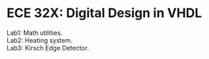 ECE 32X: Digital Design in VHDL
======

Lab1: Math utilities.    
Lab2: Heating system.    
Lab3: Kirsch Edge Detector.
